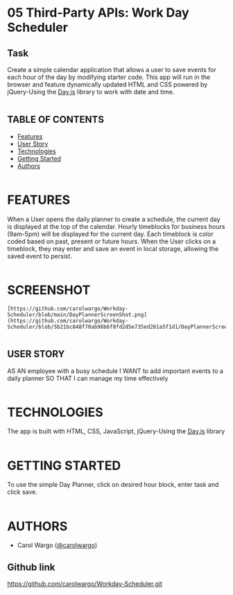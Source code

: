 # 05 Third-Party APIs: Work Day Scheduler

## Task
Create a simple calendar application that allows a user to save events for each hour of the day by modifying starter code. This app will run in the browser and feature dynamically updated HTML and CSS powered by jQuery-Using the [Day.js](https://day.js.org/en/) library to work with date and time.
```
```
## TABLE OF CONTENTS
- [Features](#features)
- [User Story](#user-story)
- [Technologies](#technologies)
- [Getting Started](#getting-started)
- [Authors](#authors)
```
```
# FEATURES
When a User opens the daily planner to create a schedule, the current day is displayed at the top of the calendar. Hourly timeblocks for business hours (9am-5pm) will be displayed for the current day. Each timeblock is color coded based on past, present or future hours. When the User clicks on a timeblock, they may enter and save an event in local storage, allowing the saved event to persist. 
```
```
# SCREENSHOT
```
[https://github.com/carolwargo/Workday-Scheduler/blob/main/DayPlannerScreenShot.png](https://github.com/carolwargo/Workday-Scheduler/blob/5b21bc848f70ab98b6f8fd2d5e735ed261a5f1d1/DayPlannerScreenShot.png)


```
## USER STORY
AS AN employee with a busy schedule
I WANT to add important events to a daily planner
SO THAT I can manage my time effectively
```
```
# TECHNOLOGIES
The app is built with HTML, CSS, JavaScript, jQuery-Using the [Day.js](https://day.js.org/en/) library
```
```
# GETTING STARTED
To use the simple Day Planner, click on desired hour block, enter task and click save. 
```
```
# AUTHORS
- Carol Wargo  ([@carolwargo](https://github.com/carolwargo))

## Github link
https://github.com/carolwargo/Workday-Scheduler.git
